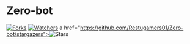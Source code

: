 # Zero-bot
<a href="https://github.com/Restugamers01/Zero-bot/network/members"><img title="Forks" src="https://img.shields.io/github/forks/Restugamers01/Zero-bot?label=Forks&color=blue&style=flat-square"></a>
<a href="https://github.com/Restugamers01/Zero-bot/watchers"><img title="Watchers" src="https://img.shields.io/github/watchers/Restugamers01/Zero-bot?label=Watchers&color=green&style=flat-square"></a>
a href="https://github.com/Restugamers01/Zero-bot/stargazers"><img title="Stars" src="https://img.shields.io/github/stars/Restugamers01/Zero-bot?label=Stars&color=green&style=flat-square"></a>
